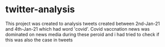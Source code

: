 # twitter-analysis

This project was created to analysis tweets created between 2nd-Jan-21 and 4th-Jan-21 which had word 'covid'.
Covid vaccnation news was dominated on news media during these peroid and i had tried to check if this was also the case in tweets
